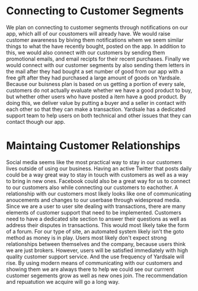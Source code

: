 # Connecting to Customer Segments

We plan on connecting to customer segments through notifications on our app, which alll of our coustomers will already have. We would raise 
customer awareness by biving them notifications whem we seem similar things to what the have recently bought, posted on the app. In addition to this, we would also connect with our customers by sending them promotional emails, and email recipts for their recent purchases. Finally we would connect with our customer segments by also sending them letters in the mail after they had bought a set number of good from our app with a free gift after they had purchased a large amount of goods on Yardsale. Because our
buisness plan is based on us getting a portion of every sale, customers do not actually evaluate whether we have a good product to buy, but whether
other users who have posted a item have a good product. By doing this, we deliver value by putting a buyer and a seller in contact with each
other so that they can make a transaction. Yardsale has a dedicated support team to help users on both technical and other issues that they can contact 
though our app. 

# Maintaing Customer Relationships

Social media seems like the most practical way to stay in our customers lives outside of using our business. Having an active Twitter that posts daily could be a way great way to stay in touch with customers as well as a way to bring in new ones. Facebook could also be a great way for us to connect to our customers also while connecting our customers to eachother. A relationship with our customers most likely looks like one of communicating anoucements and changes to our userbase through widespread media. Since we are a user to user site dealing with transactions, there are many elements of customer support that need to be implemented. Customers need to have a dedicated site section to answer their questions as well as address their disputes in transactions. This would most likely take the form of a forum. For our type of site, an automated system likely isn't the goto method as money is in play. Users most likely don't expect strong relationships between themselves and the company, because users think we are just brokers. However, users will be satisfied immediately with high quality customer support service. And the use frequency of Yardsale will rise. By using modern means of communicating with our customers and showing them we are always there to help we could see our currrent customer segements grow as well as new ones join. The recommendation and repuatution we acquire will go a long way.
